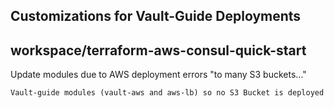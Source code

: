## Customizations for Vault-Guide Deployments
## workspace/terraform-aws-consul-quick-start


Update modules due to AWS deployment errors "to many S3 buckets..."
```
Vault-guide modules (vault-aws and aws-lb) so no S3 Bucket is deployed
```
